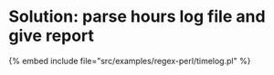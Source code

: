 # Solution: parse hours log file and give report

{% embed include file="src/examples/regex-perl/timelog.pl" %}


